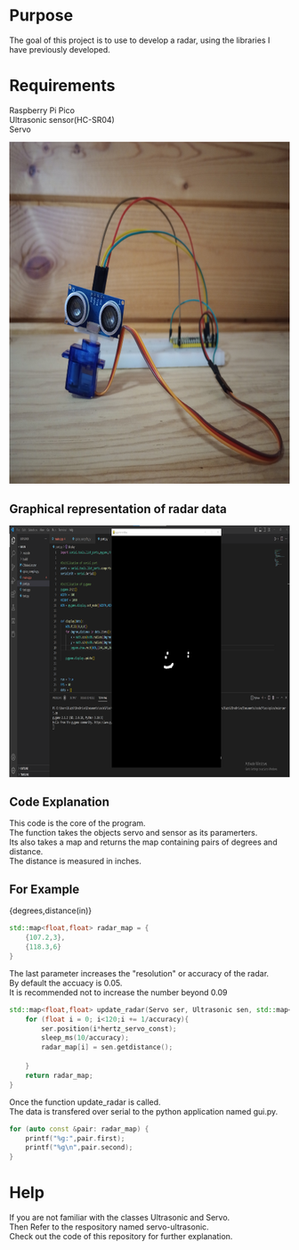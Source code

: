 # Purpose
The goal of this project is to use to develop a radar,
using the libraries I have previously developed.

# Requirements
Raspberry Pi Pico <br/>
Ultrasonic sensor(HC-SR04) <br/>
Servo <br/>

<img src="images/radar_hardware.jpg" width="816" height="614.4"/>

## Graphical representation of radar data

<img src=images/radar.png width="852.5" height="451.6"/>

## Code Explanation
This code is the core of the program. <br/>
The function takes the objects servo and sensor as its paramerters. <br/>
Its also takes a map and returns the map containing pairs of degrees and distance. <br/>
The distance is measured in inches. <br/>

## For Example
{degrees,distance(in)}
```cpp
std::map<float,float> radar_map = {
    {107.2,3},
    {118.3,6}
}
```

The last parameter increases the "resolution" or accuracy of the radar. <br/>
By default the accuacy is 0.05. <br/>
It is recommended not to increase the number beyond 0.09 <br/>

```cpp
std::map<float,float> update_radar(Servo ser, Ultrasonic sen, std::map<float,float> &radar_map, float accuracy = 0.05){
    for (float i = 0; i<120;i += 1/accuracy){
        ser.position(i*hertz_servo_const);
        sleep_ms(10/accuracy);
        radar_map[i] = sen.getdistance();
        
    }
    return radar_map;
}
```

Once the function update_radar is called. <br/>
The data is transfered over serial to the python application named gui.py. <br/>

```cpp
for (auto const &pair: radar_map) {
    printf("%g:",pair.first);
    printf("%g\n",pair.second);
}
```

# Help
If you are not familiar with the classes Ultrasonic and Servo. <br/>
Then Refer to the respository named servo-ultrasonic. <br/>
Check out the code of this repository for further explanation. <br/>